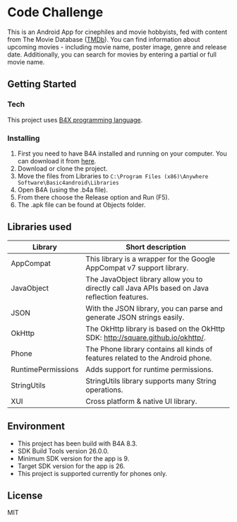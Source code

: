 # Code Challenge
This is an Android App for cinephiles and movie hobbyists, fed with content from The Movie Database ([TMDb]).
You can find information about upcoming movies - including movie name, poster image, genre and release date. Additionally, you can search for movies by entering a partial or full movie name.
## Getting Started
### Tech
This project uses [B4X programming language].
### Installing
1. First you need to have B4A installed and running  on your computer. You can download it from [here].
2. Download or clone the project.
3. Move the files from Libraries to `C:\Program Files (x86)\Anywhere Software\Basic4android\Libraries`
4. Open B4A  (using the .b4a file).
5. From there choose the Release option and Run (F5).
6. The .apk file can be found at Objects folder.
## Libraries used
| Library | Short description |
| ------ | ------ |
| AppCompat |This library is a wrapper for the Google AppCompat v7 support library.|
| JavaObject |The JavaObject library allow you to directly call Java APIs based on Java reflection features.|
| JSON | With the JSON library, you can parse and generate JSON strings easily.|
| OkHttp | The OkHttp library is based on the OkHttp SDK: http://square.github.io/okhttp/.|
| Phone |The Phone library contains all kinds of features related to the Android phone. |
| RuntimePermissions |Adds support for runtime permissions.|
| StringUtils | StringUtils library supports many String operations.|
| XUI | Cross platform & native UI library.|
## Environment
  - This project has been build with B4A 8.3.
  - SDK Build Tools version 26.0.0.
  - Minimum SDK version for the app is 9.
  - Target SDK version for the app is 26. 
  - This project is supported currently for phones only.

## License
MIT

   [B4X programming language]: <https://www.b4x.com/>
   [TMDb]: <https://developers.themoviedb.org/3>
   [here]: <https://www.b4x.com/b4a.html>
